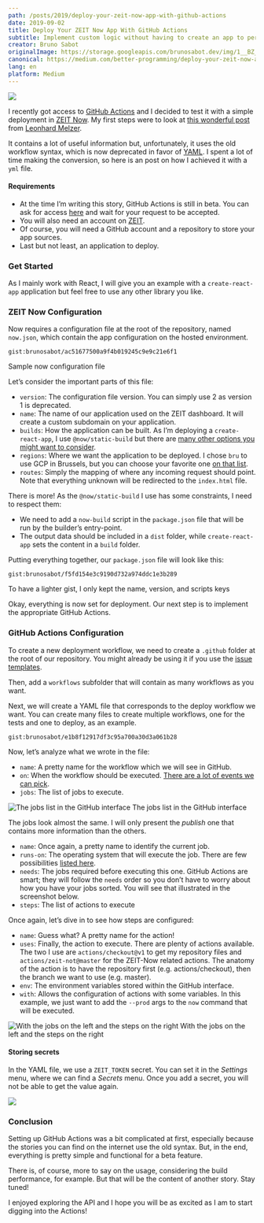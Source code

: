 ```yaml
---
path: /posts/2019/deploy-your-zeit-now-app-with-github-actions
date: 2019-09-02
title: Deploy Your ZEIT Now App With GitHub Actions
subtitle: Implement custom logic without having to create an app to perform a task
creator: Bruno Sabot
originalImage: https://storage.googleapis.com/brunosabot.dev/img/1__BZ__jv__xjX__FfJR5fQH__6UQ.png
canonical: https://medium.com/better-programming/deploy-your-zeit-now-app-with-github-actions-ca3977806b40
lang: en
platform: Medium
---
```


![](https://storage.googleapis.com/brunosabot.dev/img/1__BZ__jv__xjX__FfJR5fQH__6UQ.png)

I recently got access to [GitHub Actions](https://github.com/features/actions) and I decided to test it with a simple deployment in [ZEIT Now](https://zeit.co/home). My first steps were to look at [this wonderful post](https://medium.com/peerigon/how-to-continuously-deploy-a-cra-using-github-actions-and-zeit-f7bbd3b60da3) from [Leonhard Melzer](https://medium.com/@leomelzer).

It contains a lot of useful information but, unfortunately, it uses the old workflow syntax, which is now deprecated in favor of [YAML](https://yaml.org/). I spent a lot of time making the conversion, so here is an post on how I achieved it with a `yml` file.

#### Requirements

- At the time I’m writing this story, GitHub Actions is still in beta. You can ask for access [here](https://github.com/features/actions) and wait for your request to be accepted.
- You will also need an account on [ZEIT](https://zeit.co/home).
- Of course, you will need a GitHub account and a repository to store your app sources.
- Last but not least, an application to deploy.

### Get Started

As I mainly work with React, I will give you an example with a `create-react-app` application but feel free to use any other library you like.

### ZEIT Now Configuration

Now requires a configuration file at the root of the repository, named `now.json`, which contain the app configuration on the hosted environment.

`gist:brunosabot/ac51677500a9f4b019245c9e9c21e6f1`

<figcaption>Sample now configuration file</figcaption>

Let’s consider the important parts of this file:

- `version`: The configuration file version. You can simply use 2 as version 1 is deprecated.
- `name`: The name of our application used on the ZEIT dashboard. It will create a custom subdomain on your application.
- `builds`: How the application can be built. As I’m deploying a `create-react-app`, I use `@now/static-build` but there are [many other options you might want to consider](https://zeit.co/docs/v2/advanced/builders).
- `regions`: Where we want the application to be deployed. I chose `bru` to use GCP in Brussels, but you can choose your favorite one [on that list](https://zeit.co/docs/v2/network/regions-and-providers).
- `routes`: Simply the mapping of where any incoming request should point. Note that everything unknown will be redirected to the `index.html` file.

There is more! As the `@now/static-build` I use has some constraints, I need to respect them:

- We need to add a `now-build` script in the `package.json` file that will be run by the builder’s entry-point.
- The output data should be included in a `dist` folder, while `create-react-app` sets the content in a `build` folder.

Putting everything together, our `package.json` file will look like this:

`gist:brunosabot/f5fd154e3c9190d732a974ddc1e3b289`

<figcaption>To have a lighter gist, I only kept the name, version, and scripts keys</figcaption>

Okay, everything is now set for deployment. Our next step is to implement the appropriate GitHub Actions.

### GitHub Actions Configuration

To create a new deployment workflow, we need to create a `.github` folder at the root of our repository. You might already be using it if you use the [issue templates](https://help.github.com/en/articles/creating-issue-templates-for-your-repository).

Then, add a `workflows` subfolder that will contain as many workflows as you want.

Next, we will create a YAML file that corresponds to the deploy workflow we want. You can create many files to create multiple workflows, one for the tests and one to deploy, as an example.

`gist:brunosabot/e1b8f12917df3c95a700a30d3a061b28`

Now, let’s analyze what we wrote in the file:

- `name`: A pretty name for the workflow which we will see in GitHub.
- `on`: When the workflow should be executed. [There are a lot of events we can pick](https://help.github.com/en/articles/events-that-trigger-workflows).
- `jobs`: The list of jobs to execute.

![The jobs list in the GitHub interface](https://storage.googleapis.com/brunosabot.dev/img/1__AQRdaWkdiS5gB4uakwD6fg.png)
The jobs list in the GitHub interface

The jobs look almost the same. I will only present the _publish_ one that contains more information than the others.

- `name`: Once again, a pretty name to identify the current job.
- `runs-on`: The operating system that will execute the job. There are few possibilities [listed here](https://help.github.com/en/articles/workflow-syntax-for-github-actions#jobsjob_idruns-on).
- `needs`: The jobs required before executing this one. GitHub Actions are smart; they will follow the `needs` order so you don’t have to worry about how you have your jobs sorted. You will see that illustrated in the screenshot below.
- `steps`: The list of actions to execute

Once again, let’s dive in to see how steps are configured:

- `name`: Guess what? A pretty name for the action!
- `uses`: Finally, the action to execute. There are plenty of actions available. The two I use are `actions/checkout@v1` to get my repository files and `actions/zeit-not@master` for the ZEIT-Now related actions. The anatomy of the action is to have the repository first (e.g. actions/checkout), then the branch we want to use (e.g. master).
- `env`: The environment variables stored within the GitHub interface.
- `with`: Allows the configuration of actions with some variables. In this example, we just want to add the `--prod` args to the `now` command that will be executed.

![With the jobs on the left and the steps on the right](https://storage.googleapis.com/brunosabot.dev/img/1__Tb____ZlqkA42Z6dtscs1cew.png)
With the jobs on the left and the steps on the right

#### Storing secrets

In the YAML file, we use a `ZEIT_TOKEN` secret. You can set it in the _Settings_ menu, where we can find a _Secrets_ menu. Once you add a secret, you will not be able to get the value again.

![](https://storage.googleapis.com/brunosabot.dev/img/1__Ix__D9z26HYO0D8Qtt3V99g.png)

### Conclusion

Setting up GitHub Actions was a bit complicated at first, especially because the stories you can find on the internet use the old syntax. But, in the end, everything is pretty simple and functional for a beta feature.

There is, of course, more to say on the usage, considering the build performance, for example. But that will be the content of another story. Stay tuned!

I enjoyed exploring the API and I hope you will be as excited as I am to start digging into the Actions!
